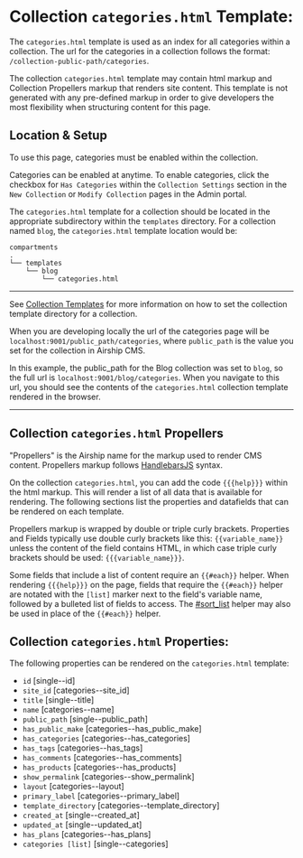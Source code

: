 # Collection `categories.html` Template:
The `categories.html` template is used as an index for all categories within a collection. The url for the categories in a collection follows the format: `/collection-public-path/categories`.

The collection `categories.html` template may contain html markup and Collection Propellers markup that renders site content. This template is not generated with any pre-defined markup in order to give developers the most flexibility when structuring content for this page.


## Location & Setup
To use this page, categories must be enabled within the collection.

Categories can be enabled at anytime. To enable categories, click the checkbox for `Has Categories` within the `Collection Settings` section in the `New Collection` or `Modify Collection` pages in the Admin portal.

The `categories.html` template for a collection should be located in the appropriate subdirectory within the `templates` directory. For a collection named `blog`, the `categories.html` template location would be:
```
compartments
.
└── templates
    └── blog
        └── categories.html
```

---

See [Collection Templates](/documentation/view/collection-templates) for more information on how to set the collection template directory for a collection.

When you are developing locally the url of the categories page will be `localhost:9001/public_path/categories`, where `public_path` is the value you set for the collection in Airship CMS.

In this example, the public_path for the Blog collection was set to `blog`, so the full url is `localhost:9001/blog/categories`. When you navigate to this url, you should see the contents of the `categories.html` collection template rendered in the browser.

---

## Collection `categories.html` Propellers
"Propellers" is the Airship name for the markup used to render CMS content. Propellers markup follows [HandlebarsJS](http://handlebarsjs.com/) syntax. 

On the collection `categories.html`, you can add the code `{{{help}}}` within the html markup. This will render a list of all data that is available for rendering. The following sections list the properties and datafields that can be rendered on each template. 

Propellers markup is wrapped by double or triple curly brackets. Properties and Fields typically use double curly brackets like this: `{{variable_name}}` unless the content of the field contains HTML, in which case triple curly brackets should be used: `{{{variable_name}}}`.

Some fields that include a list of content require an `{{#each}}` helper. When rendering `{{{help}}}` on the page, fields that require the `{{#each}}` helper are notated with the `[list]` marker next to the field's variable name, followed by a bulleted list of fields to access. The [#sort_list](/documentation/view/propeller-helpers#user-content-sort_list) helper may also be used in place of the `{{#each}}` helper.

## Collection `categories.html` Properties:
The following properties can be rendered on the `categories.html` template:

- `id` [single--id]
- `site_id` [categories--site_id]
- `title` [single--title]
- `name` [categories--name]
- `public_path` [single--public_path]
- `has_public_make` [categories--has_public_make]
- `has_categories` [categories--has_categories]
- `has_tags` [categories--has_tags]
- `has_comments` [categories--has_comments]
- `has_products` [categories--has_products]
- `show_permalink` [categories--show_permalink]
- `layout` [categories--layout]
- `primary_label` [categories--primary_label]
- `template_directory` [categories--template_directory]
- `created_at` [single--created_at]
- `updated_at` [single--updated_at]
- `has_plans` [categories--has_plans]
- `categories [list]` [single--categories]
